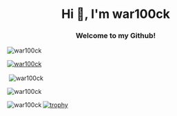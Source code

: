 <h1 align="center">Hi 👋, I'm war100ck</h1>
<h3 align="center">Welcome to my Github!</h3>


<p align="left"> <img src="https://komarev.com/ghpvc/?username=war100ck&label=Profile%20views&color=0e75b6&style=flat" alt="war100ck" /> </p>

<p align="left"> <a href="https://github.com/ryo-ma/github-profile-trophy"><img src="https://github-profile-trophy.vercel.app/?username=war100ck&theme=onedark" alt="war100ck" /></a> </p>


<p>&nbsp;<img align="center" src="https://github-readme-stats.vercel.app/api?username=war100ck&show_icons=true&locale=en&theme=onedark" alt="war100ck" /></p>

<p><img align="center" src="https://github-readme-streak-stats.herokuapp.com/?user=war100ck&theme=onedark" alt="war100ck" /></p>

<p><img align="left" src="https://github-readme-stats.vercel.app/api/top-langs?username=war100ck&show_icons=true&locale=en&layout=compact&theme=onedark" alt="war100ck" /></p>

[![trophy](https://github-profile-trophy.vercel.app/?username=war100ck-ma&theme=onedark)](https://github.com/war100ck-ma/github-profile-trophy)

